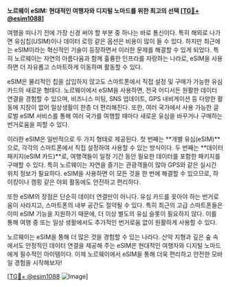 **노르웨이 eSIM: 현대적인 여행자와 디지털 노마드를 위한 최고의 선택 [[TG💪+ @esim1088](https://t.me/s/esim1088)]**

여행을 떠나기 전에 가장 신경 써야 할 부분 중 하나는 바로 통신이다. 특히 해외로 나가면 유심칩(USIM)이나 데이터 로밍 같은 옵션은 비용이 많이 들 수 있다. 하지만 최근에는 eSIM이라는 혁신적인 기술이 등장하면서 이러한 문제를 해결할 수 있게 되었다. 특히 노르웨이는 자연의 아름다움과 함께 훌륭한 인프라를 자랑하는 나라로, eSIM을 사용하면 더 자유롭고 스마트하게 이동하며 활동할 수 있다.

eSIM은 물리적인 칩을 삽입하지 않고도 스마트폰에서 직접 설정 및 구매가 가능한 유심 카드의 새로운 형태다. 노르웨이에서 eSIM을 사용하면, 전국 어디서든 원활한 데이터 연결을 경험할 수 있으며, 비즈니스 미팅, SNS 업데이트, GPS 내비게이션 등 다양한 활동에 지장이 없어 일상생활이 한층 더 편리해진다. 또한, 여러 국가에서 사용 가능한 글로벌 eSIM 서비스를 통해 여러 국가를 여행할 때마다 새로운 유심을 바꾸거나 구매하는 번거로움을 피할 수 있다.

이러한 eSIM은 일반적으로 두 가지 형태로 제공된다. 첫 번째는 **개별 유심(eSIM)**으로, 각각의 스마트폰에서 직접 설정하여 사용할 수 있는 방식이다. 두 번째는 **데이터 패키지(eSIM 카드)**로, 여행객들이 일정 기간 동안 필요한 데이터를 포함한 패키지를 구매할 수 있다. 특히 노르웨이는 자연을 즐기는 관광객들이 많아 GPS와 같은 실시간 위치 정보가 필요하다. eSIM을 사용하면 이 모든 것을 한 번에 해결할 수 있으므로, 하이킹이나 캠핑 같은 야외 활동에도 안전하고 편리하다.

또한 eSIM의 장점은 단순히 데이터 연결만이 아니다. 유심 카드를 꽂아야 하는 번거로움이 사라지고, 스마트폰의 내부 공간도 절약될 수 있다. 특히 최근의 고급 스마트폰들은 이미 eSIM 기능을 지원하기 때문에, 더 이상 별도의 유심 슬롯이 필요하지 않다. 이를 통해 여행 중 또는 일상 생활에서도 추가적인 번거로움 없이 원활하게 사용할 수 있다.

노르웨이는 eSIM을 통해 더 많은 것을 경험할 수 있는 나라다. 산악 지형과 깊은 숲 속에서도 안정적인 데이터 연결을 제공해 주는 eSIM은 현대적인 여행자와 디지털 노마드에게 필수적인 아이템이다. 이제 노르웨이에서 eSIM을 통해 더욱 편리하고 안전한 모바일 경험을 시작해보자!

[[TG💪+ @esim1088](https://t.me/s/esim1088) ![Image](https://i.postimg.cc/Y0z9fWf4/image.png)]